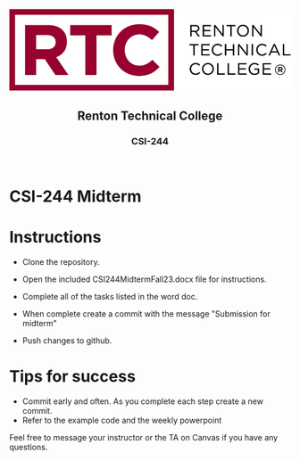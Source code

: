 <div align="center">  
    <img src="Images/logo.jpg" alt="Logo">
    <h2>Renton Technical College</h2>
    <h3>CSI-244</h3>
</div>
<br>

# CSI-244 Midterm

# Instructions

- Clone the repository.

- Open the included CSI244MidtermFall23.docx file for instructions.

- Complete all of the tasks listed in the word doc.

- When complete create a commit with the message "Submission for midterm"

- Push changes to github.

# Tips for success
- Commit early and often. As you complete each step create a new commit.
- Refer to the example code and the weekly powerpoint


Feel free to message your instructor or the TA on Canvas if you have any questions.
